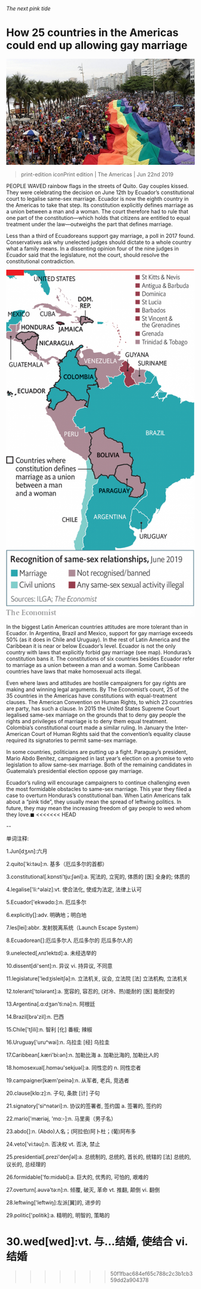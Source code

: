 ###### The next pink tide

# How 25 countries in the Americas could end up allowing gay marriage 

![image](images/20190622_amp502.jpg) 

> print-edition iconPrint edition | The Americas | Jun 22nd 2019 

PEOPLE WAVED rainbow flags in the streets of Quito. Gay couples kissed. They were celebrating the decision on June 12th by Ecuador’s constitutional court to legalise same-sex marriage. Ecuador is now the eighth country in the Americas to take that step. Its constitution explicitly defines marriage as a union between a man and a woman. The court therefore had to rule that one part of the constitution—which holds that citizens are entitled to equal treatment under the law—outweighs the part that defines marriage. 

Less than a third of Ecuadoreans support gay marriage, a poll in 2017 found. Conservatives ask why unelected judges should dictate to a whole country what a family means. In a dissenting opinion four of the nine judges in Ecuador said that the legislature, not the court, should resolve the constitutional contradiction. 

![image](images/20190622_AMM936.png) 

In the biggest Latin American countries attitudes are more tolerant than in Ecuador. In Argentina, Brazil and Mexico, support for gay marriage exceeds 50% (as it does in Chile and Uruguay). In the rest of Latin America and the Caribbean it is near or below Ecuador’s level. Ecuador is not the only country with laws that explicitly forbid gay marriage (see map). Honduras’s constitution bans it. The constitutions of six countries besides Ecuador refer to marriage as a union between a man and a woman. Some Caribbean countries have laws that make homosexual acts illegal. 

Even where laws and attitudes are hostile campaigners for gay rights are making and winning legal arguments. By The Economist’s count, 25 of the 35 countries in the Americas have constitutions with equal-treatment clauses. The American Convention on Human Rights, to which 23 countries are party, has such a clause. In 2015 the United States Supreme Court legalised same-sex marriage on the grounds that to deny gay people the rights and privileges of marriage is to deny them equal treatment. Colombia’s constitutional court made a similar ruling. In January the Inter-American Court of Human Rights said that the convention’s equality clause required its signatories to permit same-sex marriage. 

In some countries, politicians are putting up a fight. Paraguay’s president, Mario Abdo Benítez, campaigned in last year’s election on a promise to veto legislation to allow same-sex marriage. Both of the remaining candidates in Guatemala’s presidential election oppose gay marriage. 

Ecuador’s ruling will encourage campaigners to continue challenging even the most formidable obstacles to same-sex marriage. This year they filed a case to overturn Honduras’s constitutional ban. When Latin Americans talk about a “pink tide”, they usually mean the spread of leftwing politics. In future, they may mean the increasing freedom of gay people to wed whom they love.◼ 
<<<<<<< HEAD

-- 

 单词注释:

1.Jun[dʒʌn]:六月 

2.quito['ki:tәu]:n. 基多（厄瓜多尔的首都） 

3.constitutional[.kɒnsti'tju:ʃәnl]:a. 宪法的, 立宪的, 体质的 [医] 全身的; 体质的 

4.legalise['li:^әlaiz]:vt. 使合法化, 使成为法定, 法律上认可 

5.Ecuador['ekwәdɒ:]:n. 厄瓜多尔 

6.explicitly[]:adv. 明确地；明白地 

7.les[lei]:abbr. 发射脱离系统（Launch Escape System） 

8.Ecuadorean[]:厄瓜多尔人 厄瓜多尔的 厄瓜多尔人的 

9.unelected[ˌʌnɪˈlektɪd]:a. 未经选举的 

10.dissent[di'sent]:n. 异议 vi. 持异议, 不同意 

11.legislature['ledʒisleitʃә]:n. 立法机关, 议会, 立法院 [法] 立法机构, 立法机关 

12.tolerant['tɒlәrәnt]:a. 宽容的, 容忍的, (对冷、热)能耐的 [医] 能耐受的 

13.Argentina[.ɑ:dʒәn'ti:nә]:n. 阿根廷 

14.Brazil[brә'zil]:n. 巴西 

15.Chile['tʃili]:n. 智利 [化] 番椒; 辣椒 

16.Uruguay['uru^wai]:n. 乌拉圭 [经] 乌拉圭 

17.Caribbean[.kæri'bi:әn]:n. 加勒比海 a. 加勒比海的, 加勒比人的 

18.homosexual[.hɒmәu'sekjuәl]:a. 同性恋的 n. 同性恋者 

19.campaigner[kæm'peinә]:n. 从军者, 老兵, 竞选者 

20.clause[klɒ:z]:n. 子句, 条款 [计] 子句 

21.signatory['si^nәtәri]:n. 协议的签署者, 签约国 a. 签署的, 签约的 

22.mario['mæriәj, 'mɑ:-]:n. 马里奥（男子名） 

23.abdo[]:n. (Abdo)人名；(阿拉伯)阿卜杜；(葡)阿布多 

24.veto['vi:tәu]:n. 否决权 vt. 否决, 禁止 

25.presidential[.prezi'denʃәl]:a. 总统制的, 总统的, 首长的, 统辖的 [法] 总统的, 议长的, 总经理的 

26.formidable['fɒ:midәbl]:a. 巨大的, 优秀的, 可怕的, 艰难的 

27.overturn[.әuvә'tә:n]:n. 倾覆, 破灭, 革命 vt. 推翻, 颠倒 vi. 翻倒 

28.leftwing['leftwiŋ]:左派[翼]的, 进步的 

29.politic['pɒlitik]:a. 精明的, 明智的, 策略的 

30.wed[wed]:vt. 与...结婚, 使结合 vi. 结婚 
=======
>>>>>>> 50f1fbac684ef65c788c2c3b1cb359dd2a904378

